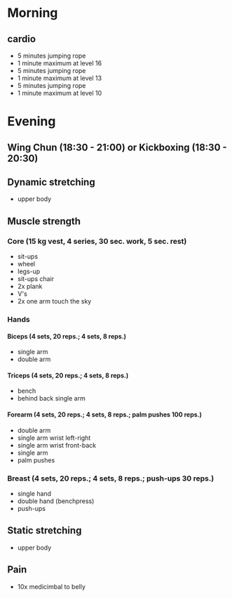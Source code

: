 # Morning
## cardio
* 5 minutes jumping rope
* 1 minute maximum at level 16
* 5 minutes jumping rope
* 1 minute maximum at level 13
* 5 minutes jumping rope
* 1 minute maximum at level 10

# Evening
## Wing Chun (18:30 - 21:00) or Kickboxing (18:30 - 20:30)
## Dynamic stretching
* upper body

## Muscle strength
### Core (15 kg vest, 4 series, 30 sec. work, 5 sec. rest)
* sit-ups
* wheel
* legs-up
* sit-ups chair
* 2x plank
* V's
* 2x one arm touch the sky

### Hands
#### Biceps (4 sets, 20 reps.; 4 sets, 8 reps.)
* single arm
* double arm

#### Triceps (4 sets, 20 reps.; 4 sets, 8 reps.)
* bench
* behind back single arm

#### Forearm (4 sets, 20 reps.; 4 sets, 8 reps.; palm pushes 100 reps.)
* double arm
* single arm wrist left-right
* single arm wrist front-back
* single arm 
* palm pushes

### Breast (4 sets, 20 reps.; 4 sets, 8 reps.; push-ups 30 reps.)
* single hand
* double hand (benchpress)
* push-ups

## Static stretching
* upper body

## Pain
- 10x medicimbal to belly
